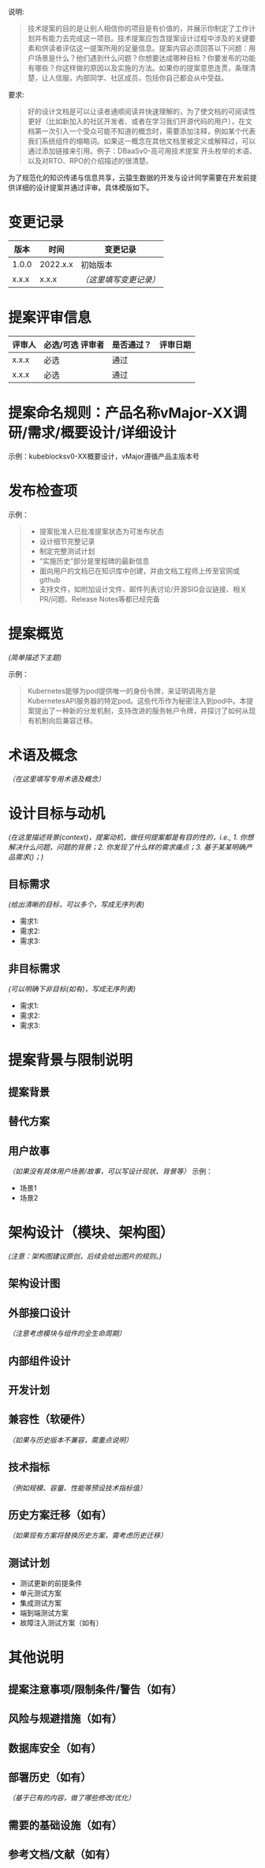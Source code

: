 
说明:
> 技术提案的目的是让别人相信你的项目是有价值的，并展示你制定了工作计划并有能力去完成这一项目。技术提案应包含提案设计过程中涉及的关键要素和供读者评估这一提案所用的足量信息。提案内容必须回答以下问题：用户场景是什么？他们遇到什么问题？你想要达成哪种目标？你要发布的功能有哪些？你这样做的原因以及实施的方法。如果你的提案意思连贯，条理清楚，让人信服，内部同学、社区成员，包括你自己都会从中受益。

要求:
> 好的设计文档是可以让读者通顺阅读并快速理解的，为了使文档的可阅读性更好（比如新加入的社区开发者、或者在学习我们开源代码的用户），在文档第一次引入一个受众可能不知道的概念时，需要添加注释，例如某个代表我们系统组件的缩略词。如果这一概念在其他文档里被定义或解释过，可以通过添加链接来引用。例子：DBaaSv0-高可用技术提案 开头枚举的术语、以及对RTO、RPO的介绍描述的很清楚。

为了规范化的知识传递与信息共享，云猿生数据的开发与设计同学需要在开发前提供详细的设计提案并通过评审。具体模版如下。


# 变更记录
|  版本   | 时间  | 变更记录  |
|  ----  | ----  | ----|
| 1.0.0  | 2022.x.x | 初始版本|
| x.x.x  | x.x.x |*（这里填写变更记录）*|

# 提案评审信息
|  评审人   | 必选/可选 评审者 | 是否通过？| 评审日期
|  ----  | ----  | ----| ----|
| x.x.x  | 必选 | 通过 | |
| x.x.x  | 必选 | 通过 | | 
 

# 提案命名规则：产品名称vMajor-XX调研/需求/概要设计/详细设计
示例：kubeblocksv0-XX概要设计，vMajor遵循产品主版本号

# 发布检查项 
示例：
> - 提案批准人已批准提案状态为可发布状态
> - 设计细节完整记录
> - 制定完整测试计划
> - “实施历史”部分是里程碑的最新信息
> - 面向用户的文档已在知识库中创建，并由文档工程师上传至官网或github
> - 支持文件，如附加设计文件、邮件列表讨论/开源SIG会议链接、相关PR/问题、Release Notes等都已经完备
 
# 提案概览
*(简单描述下主题)*

示例：
> Kubernetes能够为pod提供唯一的身份令牌，来证明调用方是KubernetesAPI服务器的特定pod。这些代币作为秘密注入到pod中。本提案提出了一种新的分发机制，支持改进的服务帐户令牌，并探讨了如何从现有机制向后兼容迁移。

# 术语及概念
*（在这里填写专用术语及概念）*
# 设计目标与动机
*(在这里描述背景(context)，提案动机，做任何提案都是有目的性的，i.e., 1. 你想解决什么问题，问题的背景；2. 你发现了什么样的需求痛点；3. 基于某某明确产品需求()；)*
## 目标需求
*(给出清晰的目标，可以多个，写成无序列表)*
  - 需求1:
  - 需求2:
  - 需求3:
## 非目标需求
*(可以明确下非目标(如有)，写成无序列表)*
  - 需求1:
  - 需求2:
  - 需求3:
  
# 提案背景与限制说明
  
## 提案背景
  
## 替代方案
  
## 用户故事
*（如果没有具体用户场景/故事，可以写设计现状、背景等）*
示例：
- 场景1
- 场景2
  

# 架构设计（模块、架构图）
*(注意：架构图建议原创，后续会给出图片的规则。)*

## 架构设计图

## 外部接口设计
*（注意考虑模块与组件的全生命周期）*

## 内部组件设计

## 开发计划

## 兼容性（软硬件）
*（如果与历史版本不兼容，需重点说明）*

## 技术指标
*（例如规模、容量、性能等预设技术指标值）*

## 历史方案迁移（如有）
*（如果现有方案将替换历史方案，需考虑历史迁移）*

## 测试计划
- 测试更新的前提条件
- 单元测试方案
- 集成测试方案
- 端到端测试方案
- 故障注入测试方案（如有）


# 其他说明
## 提案注意事项/限制条件/警告（如有）
## 风险与规避措施（如有）
## 数据库安全（如有）
## 部署历史（如有）
*（基于已有的内容，做了哪些修改/优化）*
## 需要的基础设施（如有）
## 参考文档/文献（如有）


